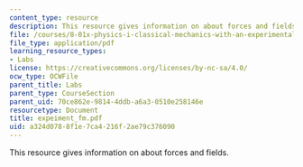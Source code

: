 ```yaml
---
content_type: resource
description: This resource gives information on about forces and fields.
file: /courses/8-01x-physics-i-classical-mechanics-with-an-experimental-focus-fall-2002/a324d0788f1e7ca4216f2ae79c376090_expeiment_fm.pdf
file_type: application/pdf
learning_resource_types:
- Labs
license: https://creativecommons.org/licenses/by-nc-sa/4.0/
ocw_type: OCWFile
parent_title: Labs
parent_type: CourseSection
parent_uid: 70ce862e-9814-4ddb-a6a3-0510e258146e
resourcetype: Document
title: expeiment_fm.pdf
uid: a324d078-8f1e-7ca4-216f-2ae79c376090
---
```

This resource gives information on about forces and fields.